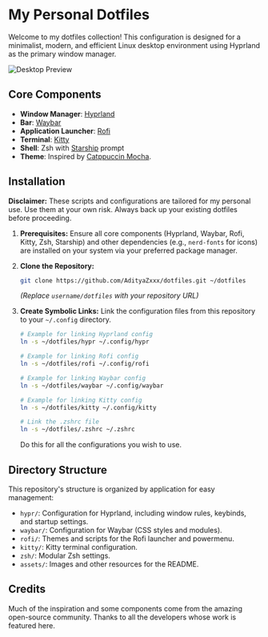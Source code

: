# My Personal Dotfiles

Welcome to my dotfiles collection! This configuration is designed for a minimalist, modern, and efficient Linux desktop environment using Hyprland as the primary window manager.

![Desktop Preview](assets/fastfetch.png)

## Core Components

-   **Window Manager**: [Hyprland](https://hyprland.org/)
-   **Bar**: [Waybar](https://github.com/Alexays/Waybar)
-   **Application Launcher**: [Rofi](https://github.com/davatorium/rofi)
-   **Terminal**: [Kitty](https://sw.kovidgoyal.net/kitty/)
-   **Shell**: Zsh with [Starship](https://starship.rs/) prompt
-   **Theme**: Inspired by [Catppuccin Mocha](https://github.com/catppuccin/catppuccin).

## Installation

**Disclaimer:** These scripts and configurations are tailored for my personal use. Use them at your own risk. Always back up your existing dotfiles before proceeding.

1.  **Prerequisites:**
    Ensure all core components (Hyprland, Waybar, Rofi, Kitty, Zsh, Starship) and other dependencies (e.g., `nerd-fonts` for icons) are installed on your system via your preferred package manager.

2.  **Clone the Repository:**
    ```bash
    git clone https://github.com/AdityaZxxx/dotfiles.git ~/dotfiles
    ```
    *(Replace `username/dotfiles` with your repository URL)*

3.  **Create Symbolic Links:**
    Link the configuration files from this repository to your `~/.config` directory.

    ```bash
    # Example for linking Hyprland config
    ln -s ~/dotfiles/hypr ~/.config/hypr

    # Example for linking Rofi config
    ln -s ~/dotfiles/rofi ~/.config/rofi

    # Example for linking Waybar config
    ln -s ~/dotfiles/waybar ~/.config/waybar

    # Example for linking Kitty config
    ln -s ~/dotfiles/kitty ~/.config/kitty

    # Link the .zshrc file
    ln -s ~/dotfiles/.zshrc ~/.zshrc
    ```
    Do this for all the configurations you wish to use.

## Directory Structure

This repository's structure is organized by application for easy management:

-   `hypr/`: Configuration for Hyprland, including window rules, keybinds, and startup settings.
-   `waybar/`: Configuration for Waybar (CSS styles and modules).
-   `rofi/`: Themes and scripts for the Rofi launcher and powermenu.
-   `kitty/`: Kitty terminal configuration.
-   `zsh/`: Modular Zsh settings.
-   `assets/`: Images and other resources for the README.

## Credits

Much of the inspiration and some components come from the amazing open-source community. Thanks to all the developers whose work is featured here.

